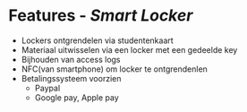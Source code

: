 # Features - *Smart Locker*
* Lockers ontgrendelen via studentenkaart
* Materiaal uitwisselen via een locker met een gedeelde key
* Bijhouden van access logs
* NFC(van smartphone) om locker te ontgrendenlen
* Betalingssysteem voorzien
    * Paypal
    * Google pay, Apple pay